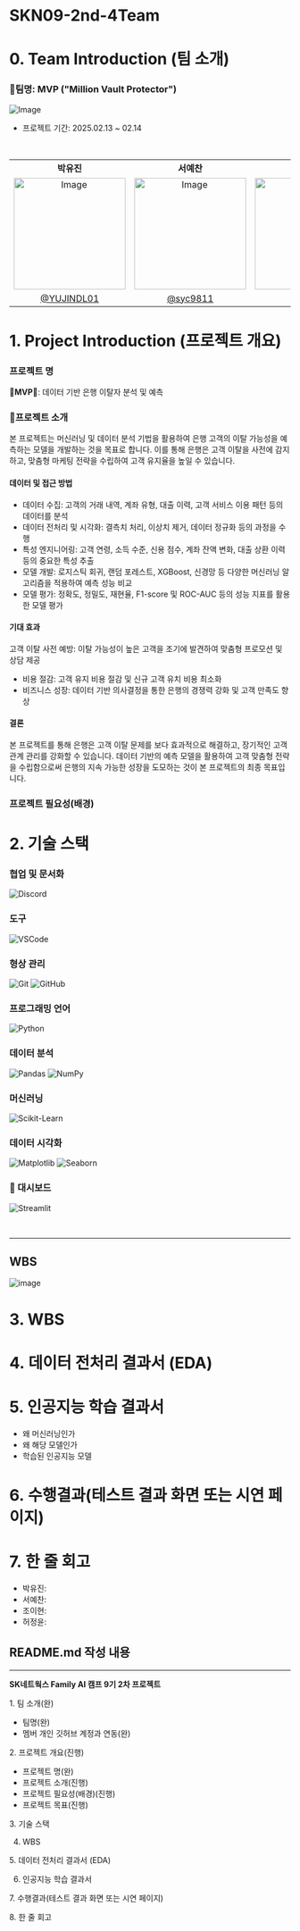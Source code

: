 # SKN09-2nd-4Team

# 0. Team Introduction (팀 소개)

### 👑팀명: MVP ("Million Vault Protector") 


![Image](https://github.com/user-attachments/assets/92e589e1-f3ea-447d-94a4-3aeb6625956a)



- 프로젝트 기간: 2025.02.13 ~ 02.14
<table align=center>
  <tbody>
    <tr>
    <br>
      <td align=center><b>박유진</b></td>
      <td align=center><b>서예찬</b></td>
      <td align=center><b>조이현</b></td>
      <td align=center><b>허정윤</b></td>
    </tr>
    <tr>
      <td align="center">
          <img alt="Image" src="https://github.com/user-attachments/assets/1d433d60-8af5-4619-82a6-01d176bc2b00" width="200px;" alt="박유진"/>
      <td align="center">
          <img alt="Image" src="https://github.com/user-attachments/assets/a56c575d-c9e4-4c86-b7d5-4d8d9bd98127" width="200px;" alt="서예찬"/>
      </td>
      <td align="center">
        <img alt="Image" src="https://github.com/user-attachments/assets/60cacd87-c100-4e8e-ba64-cd68acc4aa97" width="200px;"alt="조이현" />
      </td>
      <td align="center">
        <img alt="Image" src="https://github.com/user-attachments/assets/fe203939-74eb-41e5-be0b-c41f53477ee8" width="200px;" alt="허정윤"/>
      </td>
    </tr>
    <tr>
      <td><a href="https://github.com/YUJINDL01"><div align=center>@YUJINDL01</div></a></td>
      <td><a href="https://github.com/syc9811"><div align=center>@syc9811</div></a></td>
      <td><a href="https://github.com/SIQRIT"><div align=center>@SIQRIT</div></a></td>
      <td><a href="https://github.com/devunis"><div align=center>@devunis</div></a></td>
    </tr>
  </tbody>
</table>

# 1. Project Introduction (프로젝트 개요)

### 프로젝트 명

**👑MVP👑**: 데이터 기반 은행 이탈자 분석 및 예측 

### 👑프로젝트 소개
본 프로젝트는 머신러닝 및 데이터 분석 기법을 활용하여 은행 고객의 이탈 가능성을 예측하는 모델을 개발하는 것을 목표로 합니다. 이를 통해 은행은 고객 이탈을 사전에 감지하고, 
맞춤형 마케팅 전략을 수립하여 고객 유지율을 높일 수 있습니다.

#### 데이터 및 접근 방법
- 데이터 수집: 고객의 거래 내역, 계좌 유형, 대출 이력, 고객 서비스 이용 패턴 등의 데이터를 분석
- 데이터 전처리 및 시각화: 결측치 처리, 이상치 제거, 데이터 정규화 등의 과정을 수행
- 특성 엔지니어링: 고객 연령, 소득 수준, 신용 점수, 계좌 잔액 변화, 대출 상환 이력 등의 중요한 특성 추출
- 모델 개발: 로지스틱 회귀, 랜덤 포레스트, XGBoost, 신경망 등 다양한 머신러닝 알고리즘을 적용하여 예측 성능 비교
- 모델 평가: 정확도, 정밀도, 재현율, F1-score 및 ROC-AUC 등의 성능 지표를 활용한 모델 평가
#### 기대 효과
고객 이탈 사전 예방: 이탈 가능성이 높은 고객을 조기에 발견하여 맞춤형 프로모션 및 상담 제공
- 비용 절감: 고객 유지 비용 절감 및 신규 고객 유치 비용 최소화
- 비즈니스 성장: 데이터 기반 의사결정을 통한 은행의 경쟁력 강화 및 고객 만족도 향상
#### 결론
본 프로젝트를 통해 은행은 고객 이탈 문제를 보다 효과적으로 해결하고, 장기적인 고객 관계 관리를 강화할 수 있습니다. 데이터 기반의 예측 모델을 활용하여 고객 맞춤형 전략을 수립함으로써 은행의 지속 가능한 성장을 도모하는 것이 본 프로젝트의 최종 목표입니다.



### 프로젝트 필요성(배경)

# 2. 기술 스택

###  협업 및 문서화  
![Discord](https://img.shields.io/badge/Discord-5865F2?style=for-the-badge&logo=Discord&logoColor=white)   

###  도구  
![VSCode](https://img.shields.io/badge/VScode-007ACC?style=for-the-badge&logo=Visual-Studio-Code&logoColor=white)

###  형상 관리
![Git](https://img.shields.io/badge/Git-F05032?style=for-the-badge&logo=Git&logoColor=white) 
![GitHub](https://img.shields.io/badge/GitHub-181717?style=for-the-badge&logo=GitHub&logoColor=white)  

###  프로그래밍 언어  
![Python](https://img.shields.io/badge/Python-3776AB?style=for-the-badge&logo=Python&logoColor=white)  

###  데이터 분석  
![Pandas](https://img.shields.io/badge/Pandas-150458?style=for-the-badge&logo=Pandas&logoColor=white) 
![NumPy](https://img.shields.io/badge/NumPy-013243?style=for-the-badge&logo=NumPy&logoColor=white)  

###  머신러닝  
![Scikit-Learn](https://img.shields.io/badge/Scikit%20Learn-F7931E?style=for-the-badge&logo=scikit-learn&logoColor=white)  

###  데이터 시각화  
![Matplotlib](https://img.shields.io/badge/Matplotlib-11557C?style=for-the-badge&logo=Matplotlib&logoColor=white) 
![Seaborn](https://img.shields.io/badge/Seaborn-4C8CBF?style=for-the-badge&logo=Seaborn&logoColor=white)  

### 🔗 대시보드  
![Streamlit](https://img.shields.io/badge/Streamlit-FF4B4B?style=for-the-badge&logo=Streamlit&logoColor=white)  

<br>

----

## WBS
![image](https://github.com/user-attachments/assets/525b4740-d79b-436c-8ee0-d8fad31a2f46)


# 3. WBS

# 4. 데이터 전처리 결과서 (EDA)
# 5. 인공지능 학습 결과서
- 왜 머신러닝인가
- 왜 해당 모델인가
- 학습된 인공지능 모델
# 6. 수행결과(테스트 결과 화면 또는 시연 페이지)
# 7. 한 줄 회고
- 박유진:
- 서예찬:
- 조이현:
- 허정윤: 

## README.md 작성 내용


---
**SK네트웍스 Family AI 캠프 9기 2차 프로젝트**

1. 팀 소개(완)

- 팀명(완)
- 멤버 개인 깃허브 계정과 연동(완)

2. 프로젝트 개요(진행)

- 프로젝트 명(완)
- 프로젝트 소개(진행)
- 프로젝트 필요성(배경)(진행)
- 프로젝트 목표(진행)

3. 기술 스택

4. WBS

5. 데이터 전처리 결과서 (EDA)

6. 인공지능 학습 결과서

7. 수행결과(테스트 결과 화면 또는 시연 페이지)

8. 한 줄 회고
